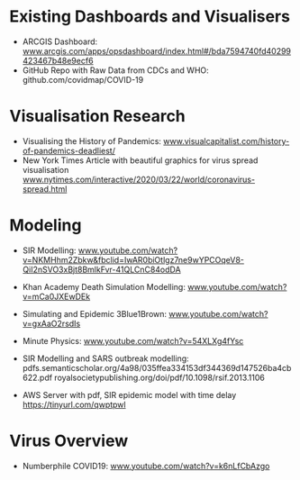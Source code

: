# Existing Dashboards and Visualisers
- ARCGIS Dashboard: 
www.arcgis.com/apps/opsdashboard/index.html#/bda7594740fd40299423467b48e9ecf6   
- GitHub Repo with Raw Data from CDCs and WHO:
github.com/covidmap/COVID-19

# Visualisation Research
- Visualising the History of Pandemics:
www.visualcapitalist.com/history-of-pandemics-deadliest/
- New York Times Article with beautiful graphics for virus spread visualisation
www.nytimes.com/interactive/2020/03/22/world/coronavirus-spread.html

# Modeling
- SIR Modelling:
www.youtube.com/watch?v=NKMHhm2Zbkw&fbclid=IwAR0biOtlgz7ne9wYPCOqeV8-QiI2nSVO3xBjt8BmlkFvr-41QLCnC84odDA
- Khan Academy Death Simulation Modelling:
www.youtube.com/watch?v=mCa0JXEwDEk
- Simulating and Epidemic 3Blue1Brown: 
www.youtube.com/watch?v=gxAaO2rsdIs
- Minute Physics:
www.youtube.com/watch?v=54XLXg4fYsc
- SIR Modelling and SARS outbreak modelling:
pdfs.semanticscholar.org/4a98/035ffea334153df344369d147526ba4cb622.pdf
royalsocietypublishing.org/doi/pdf/10.1098/rsif.2013.1106

- AWS Server with pdf, SIR epidemic model with time delay
https://tinyurl.com/qwptpwl

# Virus Overview
- Numberphile COVID19:
www.youtube.com/watch?v=k6nLfCbAzgo

